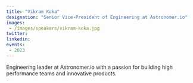 ```yaml
---
title: "Vikram Koka"
designation: "Senior Vice-President of Engineering at Astronomer.io"
images:
 - /images/speakers/vikram-koka.jpg
twitter: 
linkedin: 
events:
 - 2023
---
```


Engineering leader at Astronomer.io with a passion for building high performance teams and innovative products.